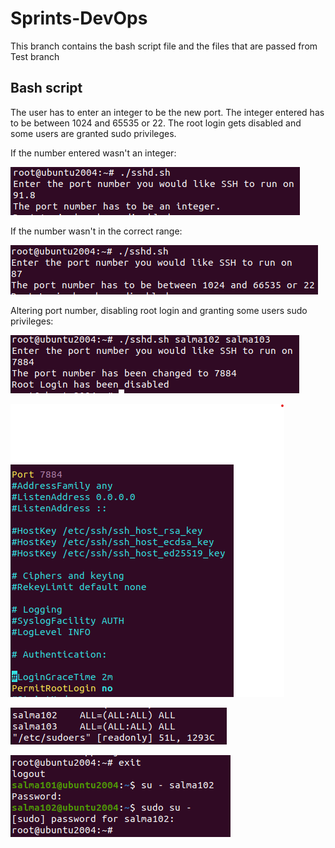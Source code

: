 # Sprints-DevOps
This branch contains the bash script file and the files that are passed from Test branch

## Bash script
The user has to enter an integer to be the new port. The integer entered has to be between 1024 and 65535 or 22. The root login gets disabled and some users are granted sudo privileges.

If the number entered wasn't an integer:


![Alt text](/Screenshots/NonIntegers.png)




If the number wasn't in the correct range:



![Alt text](/Screenshots/NotInRange.png)



Altering port number, disabling root login and granting some users sudo privileges:



![Alt text](/Screenshots/Results1.png)



![Alt text](/Screenshots/Results2.png)



![Alt text](/Screenshots/Results3.png)



![Alt text](/Screenshots/Results4.png)
